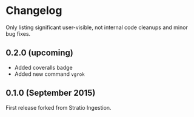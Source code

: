# Changelog

Only listing significant user-visible, not internal code cleanups and minor bug fixes.

## 0.2.0 (upcoming)

* Added coveralls badge
* Added new command ```vgrok```

## 0.1.0 (September 2015)

First release forked from Stratio Ingestion.
